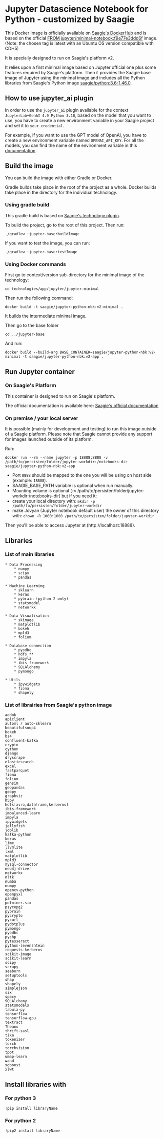 # Jupyter Datascience Notebook for Python - customized by Saagie

This Docker image is officially available on [Saagie's DockerHub](https://hub.docker.com/r/saagie/jupyter-python-nbk) and is based on the official [FROM jupyter/minimal-notebook:f9e77e3ddd6f](https://hub.docker.com/r/jupyter/minimal-notebook/) image.
(Note: the chosen tag is latest with an Ubuntu OS version compatible with CDH5)

It is specially designed to run on Saagie's platform v2.

It relies upon a first minimal image based on Jupyter official one plus some features required by Saagie's platform.
Then it provides the Saagie base image of Jupyter using the minimal image and includes all the Python libraries from Saagie's Python image [saagie/python:3.6-1.46.0](https://hub.docker.com/r/saagie/python).

## How to use jupyter_ai plugin

In order to use the `jupyter_ai` plugin available for the context `JupyterLab+GenAI 4.0 Python 3.10`,
based on the model that you want to use, you have to create a new environment
variable in your Saagie project and set it to `your_credential`.

For example, if you want to use the GPT model of OpenAI, you have to create a new environment variable named `OPENAI_API_KEY`.
For all the models, you can find the name of the environment variable in this [documentation](https://jupyter-ai.readthedocs.io/en/latest/users/index.html#model-providers).



## Build the image

You can build the image with either Gradle or Docker.

Gradle builds take place in the root of the project as a whole.
Docker builds take place in the directory for the individual technology.

### Using gradle build 

This gradle build is based on [Saagie's technology plugin](https://github.com/saagie/technologies-plugin).

To build the project, go to the root of this project.
Then run:

```
./gradlew :jupyter-base:buildImage
```

If you want to test the image, you can run:
```
./gradlew :jupyter-base:testImage
```

### Using Docker commands

First go to context/version sub-directory for the minimal image of the technology:

```
cd technologies/app/jupyter/jupyter-minimal
```

Then run the following command:
```
docker build -t saagie/jupyter-python-nbk:v2-minimal .
```
It builds the intermediate minimal image.

Then go to the base folder 
```
cd ../jupyter-base
```

And run:
```
docker build --build-arg BASE_CONTAINER=saagie/jupyter-python-nbk:v2-minimal -t saagie/jupyter-python-nbk:v2-app .
```

     
## Run Jupyter container

### On Saagie's Platform 

This container is designed to run on Saagie's platform.

The official documentation is available here: [Saagie's official documentation](https://docs.saagie.io/product/latest/sdk/index.html)

### On premise / your local server

It is possible (mainly for development and testing) to run this image outside of a Saagie platform.
Please note that Saagie cannot provide any support for images launched outside of its platform.

Run: 

```
docker run --rm --name jupyter -p 18888:8888 -v /path/to/persisten/folder/jupyter-workdir:/notebooks-dir saagie/jupyter-python-nbk:v2-app	
```

 * Port `8888` should be mapped to the one you will be using on host side (example: `18888`).
 * SAAGIE_BASE_PATH variable is optional when run manually.
 * Mounting volume is optional (-v /path/to/persisten/folder/jupyter-workdir:/notebooks-dir) but if you need it:
 * create your local directory with: `mkdir -p /path/to/persisten/folder/jupyter-workdir`
 * make Jovyan (Jupyter notebook default user) the owner of this directory with: `chown -R 1000:1000 /path/to/persisten/folder/jupyter-workdir`

Then you'll be able to access Jupyter at (http://localhost:18888).


## Libraries

### List of main libraries

	* Data Processing
		* numpy
    	* scipy
		* pandas

	* Machine Learning
    	* sklearn
		* keras
    	* pybrain (python 2 only)
    	* statsmodel
		* networkx

	* Data Visualisation
		* skimage
		* matplotlib
    	* bokeh
    	* mpld3
    	* folium

	* Database connection
		* pyodbc
    	* hdfs **
		* impyla
		* ibis-framework
		* SQLAlchemy
		* pymongo

	* Utils
    	* ipywidgets
		* fiona
 		* shapely

### List of librairies from Saagie's python image

    addok
    apiclient
    automl / auto-sklearn
    beautifulsoup4
    bokeh
    bs4
    confluent-kafka
    crypto
    cython
    django
    dryscrape
    elasticsearch
    excel
    fastparquet
    fiona
    folium
    gensim
    geopandas
    geopy
    graphviz
    h5py
    hdfs[avro,dataframe,kerberos]
    ibis-framework
    imbalanced-learn
    impyla
    ipywidgets
    jellyfish
    joblib
    kafka-python
    keras
    lime
    llvmlite
    lxml
    matplotlib
    mpld3
    mysql-connector
    neo4j-driver
    networkx
    nltk
    numba
    numpy
    opencv-python
    openpyxl
    pandas
    pdfminer.six
    psycopg2
    pybrain
    pycrypto
    pycurl
    pydotplus
    pymongo
    pyodbc
    pyshp
    pytesseract
    python-levenshtein
    requests-kerberos
    scikit-image
    scikit-learn
    scipy
    scrapy
    seaborn
    setuptools
    shap
    shapely
    simplejson
    six
    spacy
    SQLAlchemy
    statsmodels
    tabula-py
    tensorflow
    tensorflow-gpu
    textract
    Theano
    thrift-sasl
    tika
    tokenizer
    torch
    torchvision
    tpot
    umap-learn
    wand
    xgboost
    xlwt


## Install libraries with
### For python 3
	!pip install libraryName

### For python 2
	!pip2 install libraryName
